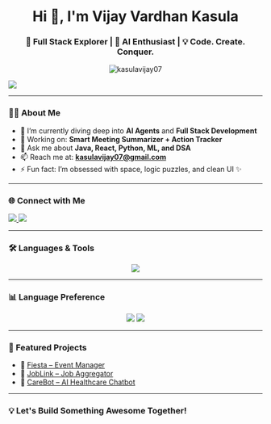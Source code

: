 <h1 align="center">Hi 👋, I'm Vijay Vardhan Kasula</h1>
<h3 align="center">🚀 Full Stack Explorer | 🤖 AI Enthusiast | 💡 Code. Create. Conquer.</h3>

<p align="center">
  <img src="https://komarev.com/ghpvc/?username=kasulavijay07&label=Profile%20views&color=0e75b6&style=flat" alt="kasulavijay07" />
</p>

<img src="https://raw.githubusercontent.com/kasulavijay07/contribution-snake/output/github-contribution-grid-snake.svg" />


---

### 🧑‍💻 About Me

- 🌱 I’m currently diving deep into **AI Agents** and **Full Stack Development**
- 🔭 Working on: **Smart Meeting Summarizer + Action Tracker**
- 💬 Ask me about **Java, React, Python, ML, and DSA**
- 📫 Reach me at: **kasulavijay07@gmail.com**
- ⚡ Fun fact: I’m obsessed with space, logic puzzles, and clean UI ✨

---

### 🌐 Connect with Me

<p align="left">
  <a href="https://linkedin.com/in/vijay-vardhan-kasula" target="blank">
    <img src="https://img.shields.io/badge/-LinkedIn-0A66C2?style=for-the-badge&logo=linkedin&logoColor=white" />
  </a>
  <a href="https://www.leetcode.com/kasulavijay07" target="blank">
    <img src="https://img.shields.io/badge/LeetCode-FFA116?style=for-the-badge&logo=leetcode&logoColor=black" />
  </a>
</p>

---

### 🛠️ Languages & Tools

<p align="center">
  <img src="https://skillicons.dev/icons?i=java,python,react,nodejs,angular,cpp,c,html,css,javascript,typescript,mongodb,mysql,git,github,bootstrap,express,php,tensorflow,pytorch,scikit-learn,pandas,oracle" />
</p>

---

### 📊 Language Preference

<p align="center">
  <img src="https://img.shields.io/badge/Java-70%25-orange?style=for-the-badge&logo=java&logoColor=white" />
  <img src="https://img.shields.io/badge/Python-30%25-blue?style=for-the-badge&logo=python&logoColor=white" />
</p>

---

### 🚀 Featured Projects

- 🎯 [Fiesta – Event Manager](https://github.com/kasulavijay07/Fiesta)
- 💼 [JobLink – Job Aggregator](https://github.com/kasulavijay07/JobLink)
- 🏥 [CareBot – AI Healthcare Chatbot](https://github.com/kasulavijay07/CareBot)

---

### 💡 Let's Build Something Awesome Together!
